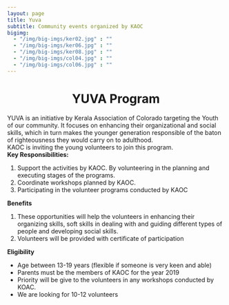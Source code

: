 ```yaml
---
layout: page
title: Yuva
subtitle: Community events organized by KAOC
bigimg:
  - "/img/big-imgs/ker02.jpg" : ""
  - "/img/big-imgs/ker06.jpg" : ""
  - "/img/big-imgs/ker08.jpg" : ""
  - "/img/big-imgs/col04.jpg" : ""
  - "/img/big-imgs/col06.jpg" : ""
---
```


<div align="center" style="text-align:center"><h1>YUVA Program</h1></div>
YUVA  is an initiative by Kerala Association of Colorado targeting the Youth of our community. It focuses on enhancing their 
organizational and social skills, which in turn makes the younger generation responsible of the baton of righteousness they would 
carry on to adulthood. <br/>
KAOC is inviting the young volunteers to join this program. 

<br/>
<b>Key Responsibilities:</b>
<ol>
  <li>Support the activities by  KAOC. By volunteering in the planning and executing stages of the programs.</li>
  <li>Coordinate workshops planned by KAOC.</li>
  <li>Participating in the volunteer programs conducted by KAOC</li>
 </ol>
<b>Benefits</b>
<ol>
  <li>These opportunities will help the volunteers in enhancing  their organizing skills, soft skills in dealing with and guiding different types of people and developing social skills.</li>
  <li>Volunteers will be provided with certificate of participation</li>
</ol>

<b>Eligibility</b>
<ul>
  <li>Age between 13-19 years (flexible if someone is very keen and able)</li>
  <li>Parents must be the  members of KAOC for the year 2019</li>
  <li>Priority will be give to the volunteers in any workshops conducted by KOAC. </li>
  <li>We are looking for 10-12 volunteers</li>
 </ul>

